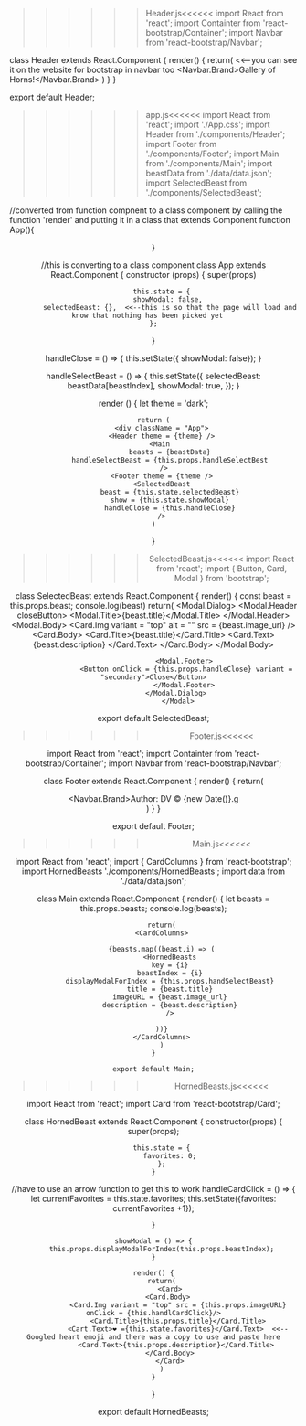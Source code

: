 >>>>>>Header.js<<<<<<
import React from 'react';
import Containter from 'react-bootstrap/Container';
import Navbar from 'react-bootstrap/Navbar';

class Header extends React.Component {
    render() {
        return(
            <Container>
            <Navbar bg = "dark" variant="light">  <<--you can see it on the website for bootstrap in navbar too
            <Navbar.Brand>Gallery of Horns!</Navbar.Brand>
            </Navbar>
            </Container>
        )
    }
}

export default Header;





>>>>>>app.js<<<<<<
import React from 'react';
import './App.css';
import Header from './components/Header';
import Footer from './components/Footer';
import Main from './components/Main';
import beastData from './data/data.json';
import SelectedBeast from './components/SelectedBeast';

//converted from function compnent to a class component by calling the function 'render' and putting it in a class that extends Component
function App(){
    <Header />
    <Main />
    <Footer />
    <SelectedBeast />
}

//this is converting to a class component
class App extends React.Component {
    constructor (props) {
        super(props)

        this.state = {
            showModal: false, 
            selectedBeast: {},  <<--this is so that the page will load and know that nothing has been picked yet   
    };
}

handleClose = () => {
    this.setState({ showModal: false});
}

handleSelectBeast = () => {
    this.setState({
        selectedBeast: beastData[beastIndex],
        showModal: true,
    });
}

render () {
    let theme = 'dark';
    
    return (
        <div className = "App">
        <Header theme = {theme} />
        <Main 
            beasts = {beastData}
            handleSelectBeast = {this.props.handleSelectBest
         />
        <Footer theme = {theme />
        <SelectedBeast
            beast = {this.state.selectedBeast}
            show = {this.state.showModal}
            handleClose = {this.handleClose}
        />
    )
}


>>>>>>SelectedBeast.js<<<<<<
import React from 'react';
import { Button, Card, Modal } from 'bootstrap';


class SelectedBeast extends React.Component {
    render() {
        const beast = this.props.beast;
        console.log(beast)
        return(
            <Modal show = {this.props.show}
            onHide = {this.props.handleClose}>
                <Modal.Dialog>
                    <Modal.Header closeButton>
                    <Modal.Title>{beast.title}</Modal.Title>
                   </Modal.Header> 
                   <Modal.Body>
                   <Card
                   bg = "dark"
                   text = "light"
                    onClick = {this.displayAsModal}
                   >
                   <Card.Img variant = "top" alt = "" src = {beast.image_url} />
                   <Card.Body>
                    <Card.Title>{beast.title}</Card.Title>
                    <Card.Text>
                    {beast.description}
                    </Card.Text>
                    </Card.Body>
                    </Card>
                   </Modal.Body>

                   <Modal.Footer>
                    <Button onClick = {this.props.handleClose} variant = "secondary">Close</Button>
                   </Modal.Footer>
                </Modal.Dialog> 
                </Modal>


export default SelectedBeast;


>>>>>>Footer.js<<<<<<

import React from 'react';
import Containter from 'react-bootstrap/Container';
import Navbar from 'react-bootstrap/Navbar';

class Footer extends React.Component {
    render() {
        return(
            <footer>
            <Navbar> 
            <Navbar.Brand>Author:  DV &copy; {new Date()}.g
            </Navbar>
            </footer>
        )
    }
}

export default Footer;


>>>>>>Main.js<<<<<<

import React from 'react';
import { CardColumns } from 'react-bootstrap';
import HornedBeasts './components/HornedBeasts';
import data from './data/data.json';

class Main extends React.Component {
    render() {
        let beasts = this.props.beasts;
        console.log(beasts);

        return(
        <CardColumns>
        
        {beasts.map((beast,i) => (
            <HornedBeasts
            key = {i}
            beastIndex = {i}
            displayModalForIndex = {this.props.handSelectBeast}
            title = {beast.title}
            imageURL = {beast.image_url}
            description = {beast.description}
            />

        ))}
        </CardColumns>
        )
    }

    export default Main;



>>>>>>HornedBeasts.js<<<<<<

import React from 'react';
import Card from 'react-bootstrap/Card';


class HornedBeast extends React.Component {
    constructor(props) {
        super(props);

        this.state = {
            favorites: 0;
        };
    }
//have to use an arrow function to get this to work 
    handleCardClick = () => {
        let currentFavorites = this.state.favorites;
        this.setState({favorites: currentFavorites +1});
      
    }

    showModal = () => {
        this.props.displayModalForIndex(this.props.beastIndex);
    }

    render() {
        return(
            <Card>
            <Card.Body> 
                <Card.Img variant = "top" src = {this.props.imageURL} onClick = {this.handlCardClick}/>
                <Card.Title>{this.props.title}</Card.Title>
                <Cart.Text>❤️ ={this.state.favorites}</Card.Text>  <<--Googled heart emoji and there was a copy to use and paste here
                <Card.Text>{this.props.description}</Card.Title> 
            </Card.Body>
            </Card>
        )
    }
}

export default HornedBeasts;



